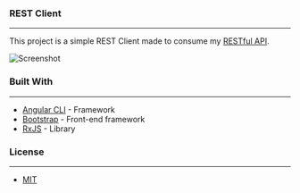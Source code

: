 ### REST Client
---
This project is a simple REST Client made to consume my [RESTful API](https://github.com/luizfvm/restful-api).

![Screenshot](https://github.com/luizfvm/rest-client/blob/master/src/assets/restclient.PNG)

### Built With
---
* [Angular CLI](https://cli.angular.io) - Framework
* [Bootstrap](https://getbootstrap.com.br) - Front-end framework
* [RxJS](https://rxjs-dev.firebaseapp.com) - Library

### License
---
* [MIT](https://choosealicense.com/licenses/mit/)